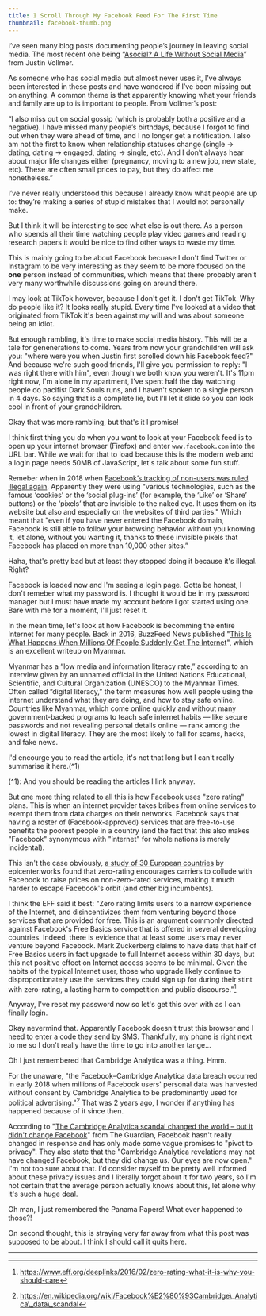 ```yaml
---
title: I Scroll Through My Facebook Feed For The First Time
thumbnail: facebook-thumb.png
---
```


I’ve seen many blog posts documenting people’s journey in leaving social media. The most recent one being “[Asocial? A Life Without Social Media](https://www.justinvollmer.com/2019/10/05/asocial-a-life-without-social-media/)” from Justin Vollmer.

As someone who has social media but almost never uses it, I’ve always been interested in these posts and have wondered if I’ve been missing out on anything. A common theme is that apparently knowing what your friends and family are up to is important to people. From Vollmer’s post:

“I also miss out on social gossip (which is probably both a positive and a negative). I have missed many people’s birthdays, because I forgot to find out when they were ahead of time, and I no longer get a notification. I also am not the first to know when relationship statuses change (single -> dating, dating -> engaged, dating -> single, etc). And I don’t always hear about major life changes either (pregnancy, moving to a new job, new state, etc). These are often small prices to pay, but they do affect me nonetheless.”

I’ve never really understood this because I already know what people are up to: they’re making a series of stupid mistakes that I would not personally make.

But I think it will be interesting to see what else is out there. As a person who spends all their time watching people play video games and reading research papers it would be nice to find other ways to waste my time.

This is mainly going to be about Facebook becuase I don't find Twitter or Instagram to be very interesting as they seem to be more focused on the **one** person instead of communities, which means that there probably aren't very many worthwhile discussions going on around there.

I may look at TikTok however, because I don't get it. I don't get TikTok. Why do people like it? It looks really stupid. Every time I've looked at a video that originated from TikTok it's been against my will and was about someone being an idiot.

But enough rambling, it's time to make social media history. This will be a tale for genenerations to come. Years from now your grandchildren will ask you: "where were you when Justin first scrolled down his Facebook feed?" And because we're such good friends, I'll give you permission to reply: "I was right there with him", even though we both know you weren't. It's 11pm right now, I'm alone in my apartment, I've spent half the day watching people do pacifist Dark Souls runs, and I haven't spoken to a single person in 4 days. So saying that is a complete lie, but I'll let it slide so you can look cool in front of your grandchildren.

Okay that was more rambling, but that's it I promise!

I think first thing you do when you want to look at your Facebook feed is to open up your internet browser (Firefox) and enter `www.facebook.com` into the URL bar. While we wait for that to load because this is the modern web and a login page needs 50MB of JavaScript, let's talk about some fun stuff.

Remeber when in 2018 when [Facebook’s tracking of non-users was ruled illegal again](https://techcrunch.com/2018/02/19/facebooks-tracking-of-non-users-ruled-illegal-again). Apparently they were using "various technologies, such as the famous ‘cookies’ or the ‘social plug-ins’ (for example, the ‘Like’ or ‘Share’ buttons) or the ‘pixels’ that are invisible to the naked eye. It uses them on its website but also and especially on the websites of third parties." Which meant that "even if you have never entered the Facebook domain, Facebook is still able to follow your browsing behavior without you knowing it, let alone, without you wanting it, thanks to these invisible pixels that Facebook has placed on more than 10,000 other sites.”

Haha, that's pretty bad but at least they stopped doing it because it's illegal. Right?

Facebook is loaded now and I'm seeing a login page. Gotta be honest, I don't remeber what my password is. I thought it would be in my password manager but I must have made my account before I got started using one. Bare with me for a moment, I'll just reset it.

In the mean time, let's look at how Facebook is becomming the entire Internet for many people. Back in 2016, BuzzFeed News published "[This Is What Happens When Millions Of People Suddenly Get The Internet](https://www.buzzfeednews.com/article/sheerafrenkel/fake-news-spreads-trump-around-the-world#.qlR21yOxO)", which is an excellent writeup on Myanmar.

Myanmar has a “low media and information literacy rate,” according to an interview given by an unnamed official in the United Nations Educational, Scientific, and Cultural Organization (UNESCO) to the Myanmar Times. Often called “digital literacy,” the term measures how well people using the internet understand what they are doing, and how to stay safe online. Countries like Myanmar, which come online quickly and without many government-backed programs to teach safe internet habits — like secure passwords and not revealing personal details online — rank among the lowest in digital literacy. They are the most likely to fall for scams, hacks, and fake news.

I'd encourge you to read the article, it's not that long but I can't really summarise it here.(^1)

(^1): And you should be reading the articles I link anyway.

But one more thing related to all this is how Facebook uses "zero rating" plans. This is when an internet provider takes bribes from online services to exempt them from data charges on their networks. Facebook says that having a roster of (Facebook-approved) services that are free-to-use benefits the poorest people in a country (and the fact that this also makes "Facebook" synonymous with "internet" for whole nations is merely incidental).

This isn't the case obviously, [a study of 30 European countries](https://en.epicenter.works/document/1522) by epicenter.works found that zero-rating encourages carriers to collude with Facebook to raise prices on non-zero-rated services, making it much harder to escape Facebook's orbit (and other big incumbents).

I think the EFF said it best: "Zero rating limits users to a narrow experience of the Internet, and disincentivizes them from venturing beyond those services that are provided for free. This is an argument commonly directed against Facebook's Free Basics service that is offered in several developing countries. Indeed, there is evidence that at least some users may never venture beyond Facebook. Mark Zuckerberg claims to have data that half of Free Basics users in fact upgrade to full Internet access within 30 days, but this net positive effect on Internet access seems to be minimal. Given the habits of the typical Internet user, those who upgrade likely continue to disproportionately use the services they could sign up for during their stint with zero-rating, a lasting harm to competition and public discourse."[^1]

Anyway, I've reset my password now so let's get this over with as I can finally login.

Okay nevermind that. Apparently Facebook doesn't trust this browser and I need to enter a code they send by SMS. Thankfully, my phone is right next to me so I don't really have the time to go into another tange...

Oh I just remembered that Cambridge Analytica was a thing. Hmm.

For the unaware, "the Facebook–Cambridge Analytica data breach occurred in early 2018 when millions of Facebook users' personal data was harvested without consent by Cambridge Analytica to be predominantly used for political advertising."[^2] That was 2 years ago, I wonder if anything has happened because of it since then.

According to "[The Cambridge Analytica scandal changed the world – but it didn't change Facebook](https://www.theguardian.com/technology/2019/mar/17/the-cambridge-analytica-scandal-changed-the-world-but-it-didnt-change-facebook)" from The Guardian, Facebook hasn't really changed in response and has only made some vague promises to "pivot to privacy". They also state that the "Cambridge Analytica revelations may not have changed Facebook, but they did change us. Our eyes are now open." I'm not too sure about that. I'd consider myself to be pretty well informed about these privacy issues and I literally forgot about it for two years, so I'm not certain that the average person actually knows about this, let alone why it's such a huge deal.

Oh man, I just remembered the Panama Papers! What ever happened to those?!

On second thought, this is straying very far away from what this post was supposed to be about. I think I should call it quits here.

----

[^1]: https://www.eff.org/deeplinks/2016/02/zero-rating-what-it-is-why-you-should-care

[^2]: https://en.wikipedia.org/wiki/Facebook%E2%80%93Cambridge\_Analytica\_data\_scandal

